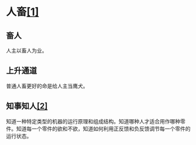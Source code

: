 # 人畜[[1]](./appendices/道德经.md)

## 畜人

人主以畜人为业。

## 上升通道

普通人畜更好的命是给人主当鹰犬。

## 知事知人[[2]](./appendices/长短经·大体篇.md)

知道一种特定类型的机器的运行原理和组成结构。知道哪种人才适合用作哪种零件。知道每一个零件的欲和不欲，知道如何利用正反馈和负反馈调节每一个零件的运行状态。
